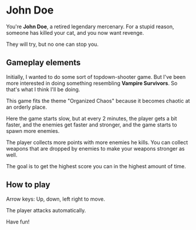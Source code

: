 # John Doe

You're **John Doe**, a retired legendary mercenary. For a stupid reason, someone has killed your cat, and you now want revenge.

They will try, but no one can stop you.

## Gameplay elements

Initially, I wanted to do some sort of topdown-shooter game. But I've been more interested in doing something resembling **Vampire Survivors**. So that's what I think I'll be doing.

This game fits the theme "Organized Chaos" because it becomes chaotic at an orderly place.

Here the game starts slow, but at every 2 minutes, the player gets a bit faster, and the enemies get faster and stronger, and the game starts to spawn more enemies.

The player collects more points with more enemies he kills. You can collect weapons that are dropped by enemies to make your weapons stronger as well.

The goal is to get the highest score you can in the highest amount of time.


## How to play

Arrow keys: Up, down, left right to move.

The player attacks automatically.

Have fun!
